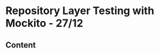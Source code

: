 <!-- omit in toc -->
# Repository Layer Testing with Mockito - 27/12

<!-- omit in toc -->
## Content
